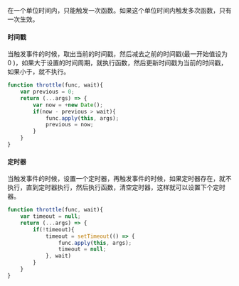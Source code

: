 在一个单位时间内，只能触发一次函数。如果这个单位时间内触发多次函数，只有一次生效。



#### 时间戳

当触发事件的时候，取出当前的时间戳，然后减去之前的时间戳(最一开始值设为 0 )，如果大于设置的时间周期，就执行函数，然后更新时间戳为当前的时间戳，如果小于，就不执行。

```javascript
function throttle(func, wait){
    var previous = 0;
    return (...args) => {
        var now = +new Date();
        if(now - previous > wait){
            func.apply(this, args);
            previous = now;
        }
    }
}
```



#### 定时器

当触发事件的时候，设置一个定时器，再触发事件的时候，如果定时器存在，就不执行，直到定时器执行，然后执行函数，清空定时器，这样就可以设置下个定时器。

```js
function throttle(func, wait){
    var timeout = null;
    return (...args) => {
        if(!timeout){
            timeout = setTimeout(() => {
                func.apply(this, args);
                timeout = null;
            }, wait)
        }
    }
}
```


